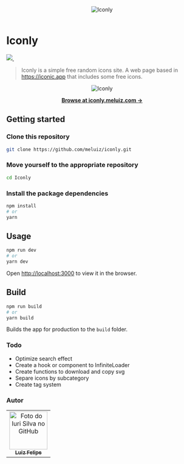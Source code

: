 <div align="center">
  <img src="https://i.imgur.com/ChbqcCA.png" alt="Iconly" />
</div>

<br>

# Iconly

<p align="left">
  <a aria-label="ReactJS Logo" href="https://pt-br.reactjs.org/">
    <img src="https://img.shields.io/badge/react-%2320232a.svg?style=for-the-badge&logo=react&logoColor=%2361DAFB" />
  </a>

  <a aria-label="Styled Components Logo" href="https://styled-components.com/">
    <img alt="" src="https://img.shields.io/badge/styled--components-DB7093?style=for-the-badge&logo=styled-components&logoColor=white" />
  </a>
</p>

> Iconly is a simple free random icons site. A web page based in https://iconic.app that includes some free icons.

<div align="center">
  <img src="https://i.imgur.com/vuThZps.png" alt="Iconly" />
</div>


<p align="center">
  <a href="https://iconly.meluiz.com/"><strong>Browse at iconly.meluiz.com &rarr;</strong></a>
</p>

## Getting started

### Clone this repository

```bash
git clone https://github.com/meluiz/iconly.git
```

### Move yourself to the appropriate repository

```bash
cd Iconly
```

### Install the package dependencies

```bash
npm install
# or
yarn
```

## Usage

```bash
npm run dev
# or
yarn dev
```

Open [http://localhost:3000](http://localhost:3000) to view it in the browser.

## Build

```bash
npm run build
# or
yarn build
```

Builds the app for production to the `build` folder.

### Todo

- Optimize search effect
- Create a hook or component to InfiniteLoader
- Create functions to download and copy svg
- Separe icons by subcategory
- Create tag system

### Autor

<table>
  <tr>
    <td align="center">
      <a href="https://github.com/meluiz">
        <img src="https://avatars.githubusercontent.com/u/52682525?v=4" width="100px;" alt="Foto do Iuri Silva no GitHub"/><br>
        <sub>
          <b>Luiz Felipe</b>
        </sub>
      </a>
    </td>
  </tr>
</table>
